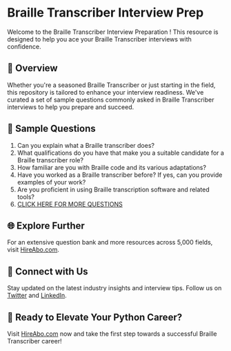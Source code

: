 # Braille Transcriber Interview Prep

Welcome to the Braille Transcriber Interview Preparation ! This resource is designed to help you ace your Braille Transcriber interviews with confidence.

## 🚀 Overview

Whether you're a seasoned Braille Transcriber or just starting in the field, this repository is tailored to enhance your interview readiness. We've curated a set of sample questions commonly asked in Braille Transcriber interviews to help you prepare and succeed.

## 📝 Sample Questions

1. Can you explain what a Braille transcriber does?
2. What qualifications do you have that make you a suitable candidate for a Braille transcriber role?
3. How familiar are you with Braille code and its various adaptations?
4. Have you worked as a Braille transcriber before? If yes, can you provide examples of your work?
5. Are you proficient in using Braille transcription software and related tools?
6. [CLICK HERE FOR MORE QUESTIONS](https://hireabo.com/job/4_3_40/Braille%20Transcriber)

## 🌐 Explore Further

For an extensive question bank and more resources across 5,000 fields, visit [HireAbo.com](https://www.hireabo.com).

## 📱 Connect with Us

Stay updated on the latest industry insights and interview tips. Follow us on [Twitter](https://twitter.com/hireabo) and [LinkedIn](https://www.linkedin.com/in/hire-abo-3609972a8/).

## 🚀 Ready to Elevate Your Python Career?

Visit [HireAbo.com](https://www.hireabo.com) now and take the first step towards a successful Braille Transcriber career!